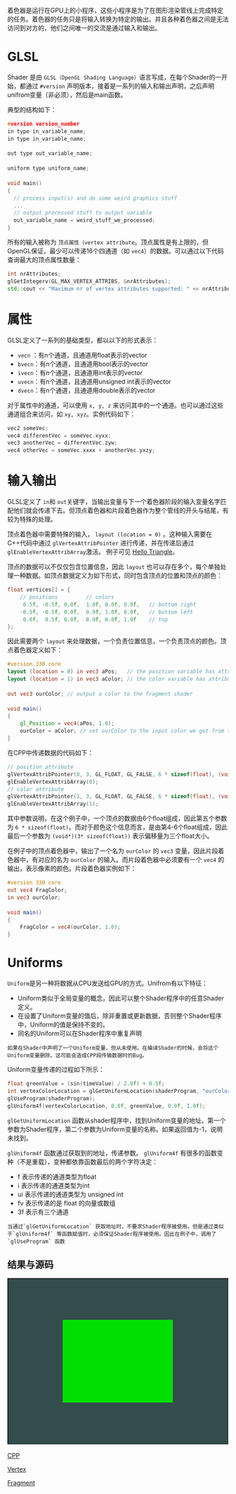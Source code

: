 着色器是运行在GPU上的小程序，这些小程序是为了在图形渲染管线上完成特定的任务。着色器的任务只是将输入转换为特定的输出。并且各种着色器之间是无法访问到对方的，他们之间唯一的交流是通过输入和输出。

# GLSL

Shader 是由 `GLSL（OpenGL Shading Language）`语言写成，在每个Shader的一开始，都通过 `#version` 声明版本，接着是一系列的输入和输出声明，之后声明unifrom变量（非必须），然后是main函数。

典型的结构如下：

```cpp
#version version_number
in type in_variable_name;
in type in_variable_name;

out type out_variable_name;
  
uniform type uniform_name;
  
void main()
{
  // process input(s) and do some weird graphics stuff
  ...
  // output processed stuff to output variable
  out_variable_name = weird_stuff_we_processed;
}
```

所有的输入被称为 `顶点属性（vertex attribute`。顶点属性是有上限的，但OpenGL保证，最少可以传递16个四通道（如 `vec4`）的数据。可以通过以下代码查询最大的顶点属性数量：

```cpp
int nrAttributes;
glGetIntegerv(GL_MAX_VERTEX_ATTRIBS, &nrAttributes);
std::cout << "Maximum nr of vertex attributes supported: " << nrAttributes << std::endl;
```

# 属性

GLSL定义了一系列的基础类型，都以以下的形式表示：

- `vecn` ：有n个通道，且通道用float表示的vector
- `bvecn`：有n个通道，且通道用bool表示的vector
- `ivecn`：有n个通道，且通道用int表示的vector
- `uvecn`：有n个通道，且通道用unsigned int表示的vector
- `dvecn`：有n个通道，且通道用double表示的vector

对于属性中的通道，可以使用 `x, y, z` 来访问其中的一个通道。也可以通过这些通道组合来访问，如 `xy, xyz`。实例代码如下：

```cpp
vec2 someVec;
vec4 differentVec = someVec.xyxx;
vec3 anotherVec = differentVec.zyw;
vec4 otherVec = someVec.xxxx + anotherVec.yxzy;
```

# 输入输出

GLSL定义了 `in`和 `out`关键字，当输出变量与下一个着色器阶段的输入变量名字匹配他们就会传递下去。但顶点着色器和片段着色器作为整个管线的开头与结尾，有较为特殊的处理。

顶点着色器中需要特殊的输入， `layout (location = 0)` 。这种输入需要在C++代码中通过 `glVertexAttribPointer` 进行传递，并在传递后通过 `glEnableVertexAttribArray`激活。 例子可见 [Hello Triangle](LearnOpenGL-Ch%2002%20Hello%20Triangle.md)。

顶点的数据可以不仅仅包含位置信息，因此 `layout` 也可以存在多个，每个单独处理一种数据。如顶点数据定义为如下形式，同时包含顶点的位置和顶点的颜色：

```cpp
float vertices[] = {
    // positions         // colors
     0.5f, -0.5f, 0.0f,  1.0f, 0.0f, 0.0f,   // bottom right
    -0.5f, -0.5f, 0.0f,  0.0f, 1.0f, 0.0f,   // bottom left
     0.0f,  0.5f, 0.0f,  0.0f, 0.0f, 1.0f    // top 
};
```

因此需要两个 `layout` 来处理数据，一个负责位置信息，一个负责顶点的颜色。顶点着色器定义如下：

```glsl
#version 330 core
layout (location = 0) in vec3 aPos;   // the position variable has attribute position 0
layout (location = 1) in vec3 aColor; // the color variable has attribute position 1
  
out vec3 ourColor; // output a color to the fragment shader

void main()
{
    gl_Position = vec4(aPos, 1.0);
    ourColor = aColor; // set ourColor to the input color we got from the vertex data
}
```

在CPP中传递数据的代码如下：

```cpp
// position attribute
glVertexAttribPointer(0, 3, GL_FLOAT, GL_FALSE, 6 * sizeof(float), (void*)0);
glEnableVertexAttribArray(0);
// color attribute
glVertexAttribPointer(1, 3, GL_FLOAT, GL_FALSE, 6 * sizeof(float), (void*)(3* sizeof(float)));
glEnableVertexAttribArray(1);
```

其中参数说明，在这个例子中，一个顶点的数据由6个float组成，因此第五个参数为 `6 * sizeof(float)`。而对于颜色这个信息而言，是由第4-6个float组成，因此最后一个参数为 `(void*)(3* sizeof(float))` 表示偏移量为三个float大小。

在例子中的顶点着色器中，输出了一个名为 `ourColor` 的 `vec3` 变量，因此片段着色器中，有对应的名为 `ourColor` 的输入。而片段着色器中必须要有一个 `vec4` 的输出，表示像素的颜色。片段着色器实例如下：

```glsl
#version 330 core
out vec4 FragColor;  
in vec3 ourColor;
  
void main()
{
    FragColor = vec4(ourColor, 1.0);
}
```

# Uniforms

`Uniform`是另一种将数据从CPU发送给GPU的方式。Unifrom有以下特征：

- Uniform类似于全局变量的概念，因此可以整个Shader程序中的任意Shader定义。
- 在设置了Uniform变量的值后，除非重置或更新数据，否则整个Shader程序中，Uniform的值是保持不变的。
- 同名的Uniform可以在Shader程序中重复声明

```ad-error
如果在Shader中声明了一个Uniform变量，但从未使用。在编译Shader的时候，会将这个Uniform变量删除。这可能会造成CPP段传输数据时的Bug。
```

Uniform变量传递的过程如下所示：

```cpp
float greenValue = (sin(timeValue) / 2.0f) + 0.5f;
int vertexColorLocation = glGetUniformLocation(shaderProgram, "ourColor");
glUseProgram(shaderProgram);
glUniform4f(vertexColorLocation, 0.0f, greenValue, 0.0f, 1.0f);
```

`glGetUniformLocation` 函数从shader程序中，找到Uniform变量的地址。第一个参数为Shader程序，第二个参数为Uniform变量的名称。如果返回值为-1，说明未找到。

`glUniform4f` 函数通过获取到的地址，传递参数。 `glUniform4f` 有很多的函数变种（不是重载），变种都依靠函数最后的两个字符决定：

- f 表示传递的通道类型为float
- i 表示传递的通道类型为int
- ui 表示传递的通道类型为 unsigned int
- fv 表示传递的是 float 的向量或数组
- 3f 表示有三个通道

```ad-warning
当通过`glGetUniformLocation` 获取地址时，不要求Shader程序被使用。但是通过类似于`glUniform4f` 等函数赋值时，必须保证Shader程序被使用。因此在例子中，调用了 `glUseProgram` 函数
```

## 结果与源码

![|500](assets/LearnOpenGL-Ch%2003%20Shaders/GIF.gif)

[CPP](https://raw.githubusercontent.com/xuejiaW/Study-Notes/master/LearnOpenGL_VSCode/src/3.Shaders/main.cpp)

[Vertex](https://raw.githubusercontent.com/xuejiaW/Study-Notes/master/LearnOpenGL_VSCode/src/3.Shaders/vertex.vert)

[Fragment](https://raw.githubusercontent.com/xuejiaW/Study-Notes/master/LearnOpenGL_VSCode/src/3.Shaders/fragment.frag)
